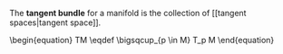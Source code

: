 The **tangent bundle** for a manifold is the collection of [[tangent spaces|tangent space]].

\begin{equation}
TM \eqdef \bigsqcup_{p \in M} T_p M
\end{equation}